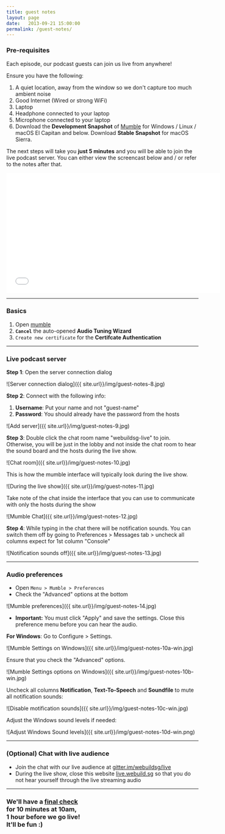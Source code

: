 ```yaml
---
title: guest notes
layout: page
date:   2013-09-21 15:00:00
permalink: /guest-notes/
---
```


### Pre-requisites

Each episode, our podcast guests can join us live from anywhere!

Ensure you have the following:

1. A quiet location, away from the window so we don't capture too much ambient noise
1. Good Internet (Wired or strong WiFi)
1. Laptop
1. Headphone connected to your laptop
1. Microphone connected to your laptop
1. Download the **Development Snapshot** of [Mumble](http://wiki.mumble.info/wiki/Main_Page#Download_Mumble) for Windows / Linux / macOS El Capitan and below. Download **Stable Snapshot** for macOS Sierra.

The next steps will take you **just 5 minutes** and you will be able to join the live podcast server. You can either view the screencast below and / or refer to the notes after that.

<div id="video">
  <iframe width="560" height="315" src="//www.youtube.com/embed/wEg8C1vGLhQ" frameborder="0" allowfullscreen></iframe>
</div>

* * *

### Basics

1. Open [mumble](http://mumble.sourceforge.net/#Get_Mumble)
1. **`Cancel`** the auto-opened **Audio Tuning Wizard**
1. `Create new certificate` for the **Certifcate Authentication**

* * *

### Live podcast server

**Step 1**: Open the server connection dialog

![Server connection dialog]({{ site.url}}/img/guest-notes-8.jpg)

**Step 2**:  <a name="password"></a>Connect with the following info:

  1. **Username**: Put your name and not "guest-name"
  2. **Password**: You should already have the password from the hosts

![Add server]({{ site.url}}/img/guest-notes-9.jpg)

**Step 3**: Double click the chat room name "webuildsg-live" to join. Otherwise, you will be just in the lobby and not inside the chat room to hear the sound board and the hosts during the live show.

![Chat room]({{ site.url}}/img/guest-notes-10.jpg)

This is how the mumble interface will typically look during the live show.

![During the live show]({{ site.url}}/img/guest-notes-11.jpg)

Take note of the chat inside the interface that you can use to communicate with only the hosts during the show

![Mumble Chat]({{ site.url}}/img/guest-notes-12.jpg)

**Step 4**: While typing in the chat there will be notification sounds. You can switch them off by going to Preferences > Messages tab > uncheck all columns expect for 1st column "Console"

![Notification sounds off]({{ site.url}}/img/guest-notes-13.jpg)

* * *

### Audio preferences

- Open `Menu > Mumble > Preferences`
- Check the "Advanced" options at the bottom

![Mumble preferences]({{ site.url}}/img/guest-notes-14.jpg)

- **Important:** You must click "Apply" and save the settings. Close this preference menu before you can hear the audio.

**For Windows**: Go to Configure > Settings.

![Mumble Settings on Windows]({{ site.url}}/img/guest-notes-10a-win.jpg)

Ensure that you check the "Advanced" options.

![Mumble Settings options on Windows]({{ site.url}}/img/guest-notes-10b-win.jpg)

Uncheck all columns **Notification**, **Text-To-Speech** and **Soundfile** to mute all notification sounds:

![Disable motification sounds]({{ site.url}}/img/guest-notes-10c-win.jpg)

Adjust the Windows sound levels if needed:

![Adjust Windows Sound levels]({{ site.url}}/img/guest-notes-10d-win.png)

* * *

### (Optional) Chat with live audience

- Join the chat with our live audience at [gitter.im/webuildsg/live](https://gitter.im/webuildsg/live)
- During the live show, close this website [live.webuild.sg](http://live.webuild.sg) so that you do not hear yourself through the live streaming audio

* * *

### We'll have a [final check](/checklist#final) <br> for 10 minutes at 10am,<br> 1 hour before we go live! <br>It'll be fun :)
